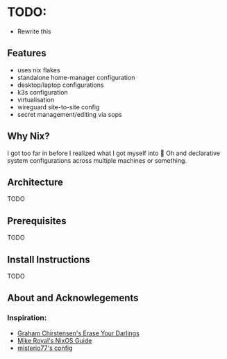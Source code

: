 # TODO: 
- Rewrite this

## Features
- uses nix flakes
- standalone home-manager configuration
- desktop/laptop configurations
- k3s configuration
- virtualisation
- wireguard site-to-site config
- secret management/editing via sops

## Why Nix?
I got too far in before I realized what I got myself into :shrug:
Oh and declarative system configurations across multiple machines or something.

## Architecture
TODO

## Prerequisites
TODO

## Install Instructions
TODO

## About and Acknowlegements
### Inspiration:
- [Graham Chirstensen's Erase Your Darlings](https://grahamc.com/blog/erase-your-darlings/)
- [Mike Royal's NixOS Guide](https://github.com/mikeroyal/NixOS-Guide)
- [misterio77's config](https://github.com/Misterio77/nix-config)

